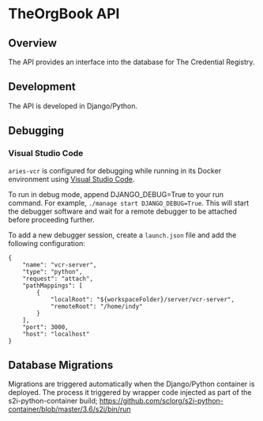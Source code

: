 # TheOrgBook API

## Overview

The API provides an interface into the database for The Credential Registry.

## Development

The API is developed in Django/Python.

## Debugging

### Visual Studio Code

`aries-vcr` is configured for debugging while running in its Docker environment using [Visual Studio Code](http://code.visualstudio.com).

To run in debug mode, append DJANGO_DEBUG=True to your run command. For example, `./manage start DJANGO_DEBUG=True`. This will start the debugger software and wait for a remote debugger to be attached before proceeding further.

To add a new debugger session, create a `launch.json` file and add the following configuration:
```
{
    "name": "vcr-server",
    "type": "python",
    "request": "attach",
    "pathMappings": [
        {
            "localRoot": "${workspaceFolder}/server/vcr-server",
            "remoteRoot": "/home/indy"
        }
    ],
    "port": 3000,
    "host": "localhost"
}
```

## Database Migrations

Migrations are triggered automatically when the Django/Python container is deployed.  The process it triggered by wrapper code injected as part of the s2i-python-container build; https://github.com/sclorg/s2i-python-container/blob/master/3.6/s2i/bin/run
